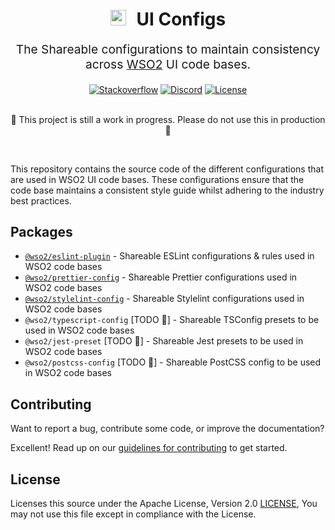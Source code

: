 <p align="center" style="color: #343a40">
  <h1 align="center">
    <img src="https://wso2.cachefly.net/wso2/sites/all/2020-theme/images/wso2-logo.svg" alt="Emotion logo" height="25" width="auto" style="margin-right: 10px">
    UI Configs
  </h1>
</p>
<p align="center" style="font-size: 1.2rem;">The
Shareable configurations to maintain consistency across <a href="https://wso2.com">WSO2</a> UI code bases.</p>

<div align="center">
  <a href="https://stackoverflow.com/questions/tagged/wso2is"><img src="https://img.shields.io/badge/Ask%20for%20help%20on-Stackoverflow-orange" alt="Stackoverflow"></a>
  <a href="https://discord.gg/wso2"><img src="https://img.shields.io/badge/Join%20us%20on-Discord-%23e01563.svg" alt="Discord"></a>
  <a href="./LICENSE"><img src="https://img.shields.io/badge/License-Apache%202.0-blue.svg" alt="License"></a>

  <br>
  <br>

🚧 This project is still a work in progress. Please do not use this in production 🚧

</div>

<br>

This repository contains the source code of the different configurations that are used in WSO2 UI code bases. These
configurations ensure that the code base maintains a consistent style guide whilst adhering to the industry best
practices.

## Packages

- [`@wso2/eslint-plugin`](./packages/eslint-plugin/) - Shareable ESLint configurations & rules used in WSO2 code bases
- [`@wso2/prettier-config`](./packages/prettier-config/) - Shareable Prettier configurations used in WSO2 code bases
- [`@wso2/stylelint-config`](./packages/stylelint-config/) - Shareable Stylelint configurations used in WSO2 code bases
- `@wso2/typescript-config` [TODO 🦄] - Shareable TSConfig presets to be used in WSO2 code bases
- `@wso2/jest-preset` [TODO 🦄] - Shareable Jest presets to be used in WSO2 code bases
- `@wso2/postcss-config` [TODO 🦄] - Shareable PostCSS config to be used in WSO2 code bases

## Contributing

Want to report a bug, contribute some code, or improve the documentation?

Excellent! Read up on our [guidelines for contributing](./CONTRIBUTING.md) to get started.

## License

Licenses this source under the Apache License, Version 2.0 [LICENSE](./LICENSE), You may not use this file except in
compliance with the License.
